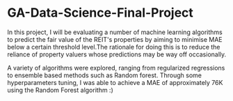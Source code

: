# GA-Data-Science-Final-Project

In this project, I will be evaluating a number of machine learning algorithms to predict the fair value of the REIT's properties by aiming to minimise MAE below a certain threshold level.The rationale for doing this is to reduce the reliance of property valuers whose predictions may be way off occasionally.

A variety of algorithms were explored, ranging from regularized regressions to ensemble based methods such as Random forest. Through some hyperparameters tuning, I was able to achieve a MAE of approximately 76K using the Random Forest algorithm :)


